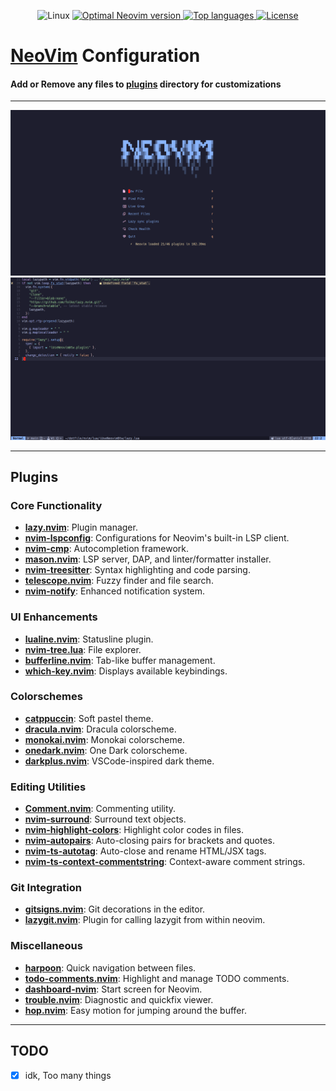 <div align="center">
<p>
    <a>
      <img alt="Linux" src="https://img.shields.io/badge/Linux-%23.svg?style=flat-square&logo=linux&color=FCC624&logoColor=black" />
    </a>
    <a href="https://github.com/neovim/neovim/releases/tag/stable">
      <img src="https://img.shields.io/badge/Neovim-0.10.1-blueviolet.svg?style=flat-square&logo=Neovim&logoColor=green" alt="Optimal Neovim version"/>
    </a>
    <!-- <a href="https://github.com/uppercasee/NeoVim/commits">
      <img src="https://badgen.net/github/commits/uppercasee/NeoVim" alt="Commit number" />
    </a> -->
    <!-- <a href="https://github.com/uppercasee/NeoVim/issues">
      <img src="https://badgen.net/github/issues/uppercasee/NeoVim" alt="Issues" />
    </a>
    <a href="https://github.com/uppercasee/NeoVim/pulls">
      <img src="https://badgen.net/github/prs/uppercasee/NeoVim" alt="Prs" />
    </a> -->
    <a href="https://github.com/uppercasee/NeoVim/search?l=vim-script">
      <img src="https://img.shields.io/github/languages/top/uppercasee/NeoVim" alt="Top languages"/>
    </a>
    <a href="https://github.com/uppercasee/NeoVim/blob/master/LICENSE">
      <img src="https://img.shields.io/github/license/uppercasee/NeoVim?style=flat-square&logo=GNU&label=License" alt="License"/>
    </a>
</p>
</div>

# [NeoVim]("https://neovim.io/") Configuration

#### Add or Remove any files to [plugins](./lua/iUseNeovimBtw/plugins/) directory for customizations

---

![](./assets/neovim_dashboard.png)
![](./assets/neovim_editor.png)

---

## Plugins

### Core Functionality

- **[lazy.nvim](https://github.com/folke/lazy.nvim)**: Plugin manager.
- **[nvim-lspconfig](https://github.com/neovim/nvim-lspconfig)**: Configurations for Neovim's built-in LSP client.
- **[nvim-cmp](https://github.com/hrsh7th/nvim-cmp)**: Autocompletion framework.
- **[mason.nvim](https://github.com/williamboman/mason.nvim)**: LSP server, DAP, and linter/formatter installer.
- **[nvim-treesitter](https://github.com/nvim-treesitter/nvim-treesitter)**: Syntax highlighting and code parsing.
- **[telescope.nvim](https://github.com/nvim-telescope/telescope.nvim)**: Fuzzy finder and file search.
- **[nvim-notify](https://github.com/rcarriga/nvim-notify)**: Enhanced notification system.

### UI Enhancements

- **[lualine.nvim](https://github.com/nvim-lualine/lualine.nvim)**: Statusline plugin.
- **[nvim-tree.lua](https://github.com/nvim-tree/nvim-tree.lua)**: File explorer.
- **[bufferline.nvim](https://github.com/akinsho/bufferline.nvim)**: Tab-like buffer management.
- **[which-key.nvim](https://github.com/folke/which-key.nvim)**: Displays available keybindings.

### Colorschemes

- **[catppuccin](https://github.com/catppuccin/nvim)**: Soft pastel theme.
- **[dracula.nvim](https://github.com/Mofiqul/dracula.nvim)**: Dracula colorscheme.
- **[monokai.nvim](https://github.com/tanvirtin/monokai.nvim)**: Monokai colorscheme.
- **[onedark.nvim](https://github.com/navarasu/onedark.nvim)**: One Dark colorscheme.
- **[darkplus.nvim](https://github.com/lunarvim/darkplus.nvim)**: VSCode-inspired dark theme.

### Editing Utilities

- **[Comment.nvim](https://github.com/numToStr/Comment.nvim)**: Commenting utility.
- **[nvim-surround](https://github.com/kylechui/nvim-surround)**: Surround text objects.
- **[nvim-highlight-colors](https://github.com/brenoprata10/nvim-highlight-colors)**: Highlight color codes in files.
- **[nvim-autopairs](https://github.com/windwp/nvim-autopairs)**: Auto-closing pairs for brackets and quotes.
- **[nvim-ts-autotag](https://github.com/windwp/nvim-ts-autotag)**: Auto-close and rename HTML/JSX tags.
- **[nvim-ts-context-commentstring](https://github.com/JoosepAlviste/nvim-ts-context-commentstring)**: Context-aware comment strings.

### Git Integration

- **[gitsigns.nvim](https://github.com/lewis6991/gitsigns.nvim)**: Git decorations in the editor.
- **[lazygit.nvim](https://github.com/kdheepak/lazygit.nvim)**: Plugin for calling lazygit from within neovim.

### Miscellaneous

- **[harpoon](https://github.com/ThePrimeagen/harpoon)**: Quick navigation between files.
- **[todo-comments.nvim](https://github.com/folke/todo-comments.nvim)**: Highlight and manage TODO comments.
- **[dashboard-nvim](https://github.com/glepnir/dashboard-nvim)**: Start screen for Neovim.
- **[trouble.nvim](https://github.com/folke/trouble.nvim)**: Diagnostic and quickfix viewer.
- **[hop.nvim](https://github.com/phaazon/hop.nvim)**: Easy motion for jumping around the buffer.

---

## TODO

- [x] idk, Too many things
